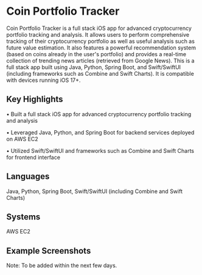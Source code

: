 # Coin Portfolio Tracker

Coin Portfolio Tracker is a full stack iOS app for advanced cryptocurrency portfolio tracking and analysis. It allows users to perform comprehensive tracking of their cryptocurrency portfolio as well as useful analysis such as future value estimation. It also features a powerful recommendation system (based on coins already in the user's portfolio) and provides a real-time collection of trending news articles (retrieved from Google News). This is a full stack app built using Java, Python, Spring Boot, and Swift/SwiftUI (including frameworks such as Combine and Swift Charts). It is compatible with devices running iOS 17+.

## Key Highlights

• Built a full stack iOS app for advanced cryptocurrency portfolio tracking and analysis

• Leveraged Java, Python, and Spring Boot for backend services deployed on AWS EC2

• Utilized Swift/SwiftUI and frameworks such as Combine and Swift Charts for frontend interface

## Languages

Java, Python, Spring Boot, Swift/SwiftUI (including Combine and Swift Charts)

## Systems

AWS EC2

## Example Screenshots
Note: To be added within the next few days.
